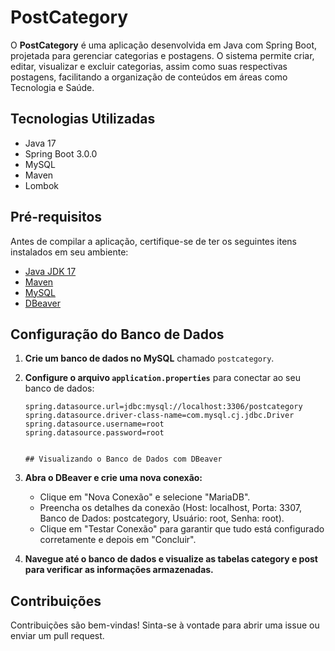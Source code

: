 # PostCategory

O **PostCategory** é uma aplicação desenvolvida em Java com Spring Boot, projetada para gerenciar categorias e postagens. O sistema permite criar, editar, visualizar e excluir categorias, assim como suas respectivas postagens, facilitando a organização de conteúdos em áreas como Tecnologia e Saúde.

## Tecnologias Utilizadas

- Java 17
- Spring Boot 3.0.0
- MySQL
- Maven
- Lombok

## Pré-requisitos

Antes de compilar a aplicação, certifique-se de ter os seguintes itens instalados em seu ambiente:

- [Java JDK 17](https://www.oracle.com/java/technologies/javase/jdk17-archive-downloads.html)
- [Maven](https://maven.apache.org/download.cgi)
- [MySQL](https://dev.mysql.com/downloads/mysql/)
- [DBeaver](https://dbeaver.io/download/)

## Configuração do Banco de Dados

1. **Crie um banco de dados no MySQL** chamado `postcategory`.
2. **Configure o arquivo `application.properties`** para conectar ao seu banco de dados:

   ```properties
   spring.datasource.url=jdbc:mysql://localhost:3306/postcategory
   spring.datasource.driver-class-name=com.mysql.cj.jdbc.Driver
   spring.datasource.username=root
   spring.datasource.password=root


   ## Visualizando o Banco de Dados com DBeaver
1. **Abra o DBeaver e crie uma nova conexão:**
   - Clique em "Nova Conexão" e selecione "MariaDB".
   - Preencha os detalhes da conexão (Host: localhost, Porta: 3307, Banco de Dados: postcategory, Usuário: root, Senha: root).
   - Clique em "Testar Conexão" para garantir que tudo está configurado corretamente e depois em "Concluir".
2. **Navegue até o banco de dados e visualize as tabelas category e post para verificar as informações armazenadas.**
## Contribuições
Contribuições são bem-vindas! Sinta-se à vontade para abrir uma issue ou enviar um pull request.


